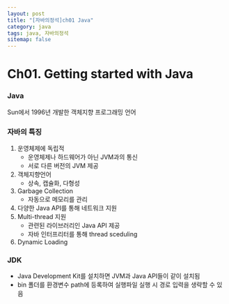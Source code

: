 ```yaml
---
layout: post
title: "[자바의정석]ch01 Java"
category: java
tags: java, 자바의정석
sitemap: false
---
```


# Ch01. Getting started with Java

### Java

Sun에서 1996년 개발한 객체지향 프로그래밍 언어

### 자바의 특징

1. 운영체제에 독립적
   - 운영체제나 하드웨어가 아닌 JVM과의 통신
   - 서로 다른 버전의 JVM 제공
2. 객체지향언어
   - 상속, 캡슐화, 다형성
3. Garbage Collection
   - 자동으로 메모리를 관리
4. 다양한 Java API를 통해 네트워크 지원
5. Multi-thread 지원
   - 관련된 라이브러리인 Java API 제공
   - 자바 인터프리터를 통해 thread sceduling
6. Dynamic Loading

### JDK

- Java Development Kit를 설치하면 JVM과 Java API들이 같이 설치됨
- bin 폴더를 환경변수 path에 등록하여 실행파일 실행 시 경로 입력을 생략할 수 있음
